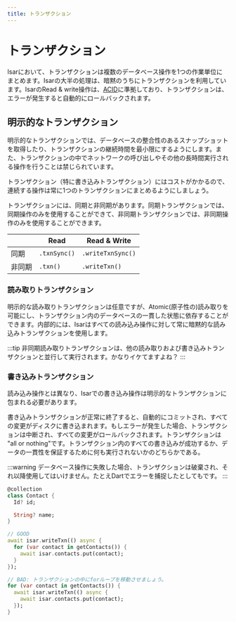 ```yaml
---
title: トランザクション
---
```


# トランザクション

Isarにおいて、トランザクションは複数のデータベース操作を1つの作業単位にまとめます。Isarの大半の処理は、暗黙のうちにトランザクションを利用しています。IsarのRead & write操作は、[ACID](http://en.wikipedia.org/wiki/ACID)に準拠しており、トランザクションは、エラーが発生すると自動的にロールバックされます。

## 明示的なトランザクション

明示的なトランザクションでは、データベースの整合性のあるスナップショットを取得したり、トランザクションの継続時間を最小限にするようにします。また、トランザクションの中でネットワークの呼び出しやその他の長時間実行される操作を行うことは禁じられています。

トランザクション（特に書き込みトランザクション）にはコストがかかるので、連続する操作は常に1つのトランザクションにまとめるようにしましょう。

トランザクションには、同期と非同期があります。同期トランザクションでは、同期操作のみを使用することができて、非同期トランザクションでは、非同期操作のみを使用することができます。

|              | Read         | Read & Write       |
|--------------|--------------|--------------------|
| 同期  | `.txnSync()` | `.writeTxnSync()`  |
| 非同期 | `.txn()`     | `.writeTxn()`      |


### 読み取りトランザクション

明示的な読み取りトランザクションは任意ですが、Atomic(原子性の)読み取りを可能にし、トランザクション内のデータベースの一貫した状態に依存することができます。内部的には、Isarはすべての読み込み操作に対して常に暗黙的な読み込みトランザクションを使用します。

:::tip
非同期読み取りトランザクションは、他の読み取りおよび書き込みトランザクションと並行して実行されます。かなりイケてますよね？
:::

### 書き込みトランザクション

読み込み操作とは異なり、Isarでの書き込み操作は明示的なトランザクションに包まれる必要があります。

書き込みトランザクションが正常に終了すると、自動的にコミットされ、すべての変更がディスクに書き込まれます。もしエラーが発生した場合、トランザクションは中断され、すべての変更がロールバックされます。トランザクションは "all or nothing"です。トランザクション内のすべての書き込みが成功するか、データの一貫性を保証するために何も実行されないかのどちらかである。

:::warning
データベース操作に失敗した場合、トランザクションは破棄され、それ以降使用してはいけません。たとえDartでエラーを捕捉したとしてもです。
:::

```dart
@collection
class Contact {
  Id? id;

  String? name;
}

// GOOD
await isar.writeTxn(() async {
  for (var contact in getContacts()) {
    await isar.contacts.put(contact);
  }
});

// BAD: トランザクションの中にforループを移動させましょう。
for (var contact in getContacts()) {
  await isar.writeTxn(() async {
    await isar.contacts.put(contact);
  });
}
```
